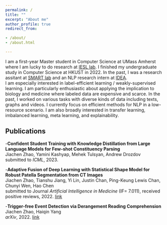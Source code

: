 ```yaml
---
permalink: /
title: ""
excerpt: "About me"
author_profile: true
redirect_from:

- /about/
- /about.html

---
```


I am a first-year Master student in Computer Science at UMass Amherst where I am lucky to do research at [IESL lab](http://www.iesl.cs.umass.edu/). I finished my undergraduate study in Computer Science at HKUST in 2022. In the past, I was a research assitant at [SMART lab](https://hkustsmartlab.netlify.app/) and an NLP research intern at [IDEA](https://www.idea.edu.cn/en).  
I am especially interested in label-efficient learning / weakly-supervised learning. I am particularly enthusiastic about applying the implication to biology and medicine where labeled data are expensive and scarce.   In the past, I worked on various tasks with diverse kinds of data including texts, graphs and videos. I currently focus on efficient methods for NLP in a low-resource scenario. I am also broadly interested in transfer learning, imbalanced learning, meta learning, and explainability.

## Publications
-**Confident Student Training with Knowledge Distillation from Large Language Models for Few-shot Constituency Parsing**\
Jiachen Zhao, Yamini Kashyap, Mehek Tulsyan, Andrew Drozdov\
submitted to *ICML*, 2023.

-**Adaptive Fusion of Deep Learning with Statistical Shape Model for Robust Patella Segmentation from CT Images**\
Jiachen Zhao, Tianshu Jiang, Yi Lin, Justin Chan, Ping-Keung Lewis Chan, Chunyi Wen, Hao Chen\
submitted to Journal *Artificial Intelligence in Medicine* (IF= 7.011), received positive reviews, 2022. [link](https://papers.ssrn.com/sol3/papers.cfm?abstract_id=4026021)

-**Trigger-free Event Detection via Derangement Reading Comprehension**\
Jiachen Zhao, Haiqin Yang\
*arXiv*, 2022. [link](https://arxiv.org/pdf/2208.09659.pdf)




